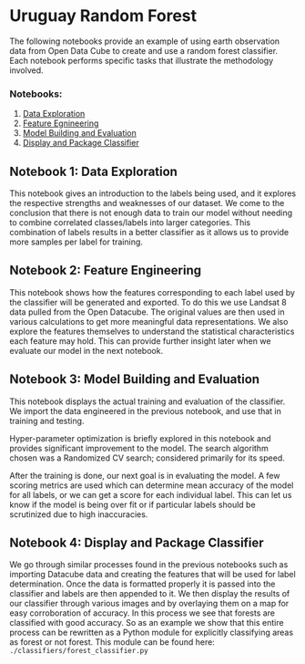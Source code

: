 # Uruguay Random Forest

The following notebooks provide an example of using earth observation data from Open Data Cube to create and use a random forest classifier. Each notebook performs specific tasks that illustrate the methodology involved.   

### Notebooks: 
1. [Data Exploration](#1:-Data-Exploration) 
2. [Feature Egnineering](#2:-Feature-Engineering) 
3. [Model Building and Evaluation](#3:-Model-Building-and-Evaluation) 
4. [Display and Package Classifier](#4:-Display-and-Package-Classifier) 


## Notebook 1: Data Exploration

This notebook gives an introduction to the labels being used, and it explores the respective strengths and weaknesses of our dataset. We come to the conclusion that there is not enough data to train our model without needing to combine correlated classes/labels into larger categories. This combination of labels results in a better classifier as it allows us to provide more samples per label for training.

## Notebook 2: Feature Engineering

This notebook shows how the features corresponding to each label used by the classifier will be generated and exported. To do this we use Landsat 8 data pulled from the Open Datacube. The original values are then used in various calculations to get more meaningful data representations. We also explore the features themselves to understand the statistical characteristics each feature may hold. This can provide further insight later when we evaluate our model in the next notebook.

## Notebook 3: Model Building and Evaluation

This notebook displays the actual training and evaluation of the classifier. We import the data engineered in the previous notebook, and use that in training and testing. 

Hyper-parameter optimization is briefly explored in this notebook and provides significant improvement to the model. The search algorithm chosen was a Randomized CV search; considered primarily for its speed.  

After the training is done, our next goal is in evaluating the model. A few scoring metrics are used which can determine mean accuracy of the model for all labels, or we can get a score for each individual label. This can let us know if the model is being over fit or if particular labels should be scrutinized due to high inaccuracies.

## Notebook 4: Display and Package Classifier

We go through similar processes found in the previous notebooks such as importing Datacube data and creating the features that will be used for label determination. Once the data is formatted properly it is passed into the classifier and labels are then appended to it. We then display the results of our classifier through various images and by overlaying them on a map for easy corroboration of accuracy. In this process we see that forests are classified with good accuracy. So as an example we show that this entire process can be rewritten as a Python module for explicitly classifying areas as forest or not forest. This module can be found here: `./classifiers/forest_classifier.py`
